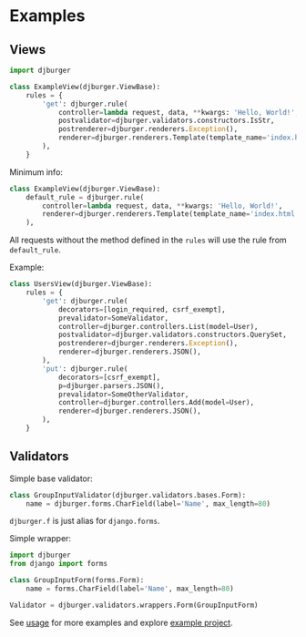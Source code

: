 # Examples

## Views

```python
import djburger

class ExampleView(djburger.ViewBase):
    rules = {
        'get': djburger.rule(
            controller=lambda request, data, **kwargs: 'Hello, World!',
            postvalidator=djburger.validators.constructors.IsStr,
            postrenderer=djburger.renderers.Exception(),
            renderer=djburger.renderers.Template(template_name='index.html'),
        ),
    }
```

Minimum info:

```python
class ExampleView(djburger.ViewBase):
    default_rule = djburger.rule(
        controller=lambda request, data, **kwargs: 'Hello, World!',
        renderer=djburger.renderers.Template(template_name='index.html'),
    ),
```

All requests without the method defined in the `rules` will use the rule from `default_rule`.

Example:

```python
class UsersView(djburger.ViewBase):
    rules = {
        'get': djburger.rule(
            decorators=[login_required, csrf_exempt],
            prevalidator=SomeValidator,
            controller=djburger.controllers.List(model=User),
            postvalidator=djburger.validators.constructors.QuerySet,
            postrenderer=djburger.renderers.Exception(),
            renderer=djburger.renderers.JSON(),
        ),
        'put': djburger.rule(
            decorators=[csrf_exempt],
            p=djburger.parsers.JSON(),
            prevalidator=SomeOtherValidator,
            controller=djburger.controllers.Add(model=User),
            renderer=djburger.renderers.JSON(),
        ),
    }
```


## Validators

Simple base validator:

```python
class GroupInputValidator(djburger.validators.bases.Form):
    name = djburger.forms.CharField(label='Name', max_length=80)
```

`djburger.f` is just alias for `django.forms`.

Simple wrapper:

```python
import djburger
from django import forms

class GroupInputForm(forms.Form):
    name = forms.CharField(label='Name', max_length=80)

Validator = djburger.validators.wrappers.Form(GroupInputForm)
```

See [usage](usage.html) for more examples and explore [example project](https://github.com/orsinium/djburger/tree/master/example).
